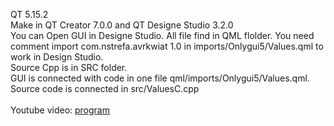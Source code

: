 QT 5.15.2<br />
Make in QT Creator 7.0.0 and QT Designe Studio 3.2.0<br />
You can Open GUI in Designe Studio. All file find in QML flolder. You need comment import com.nstrefa.avrkwiat 1.0 in imports/Onlygui5/Values.qml to work in Design Studio.<br />
Source Cpp is in SRC folder.<br />
GUI is connected with code in one file qml/imports/Onlygui5/Values.qml. Source code is connected in src/ValuesC.cpp<br /><br />
Youtube video:
<a href="https://youtu.be/q7WirHvrDQo">program</a>
